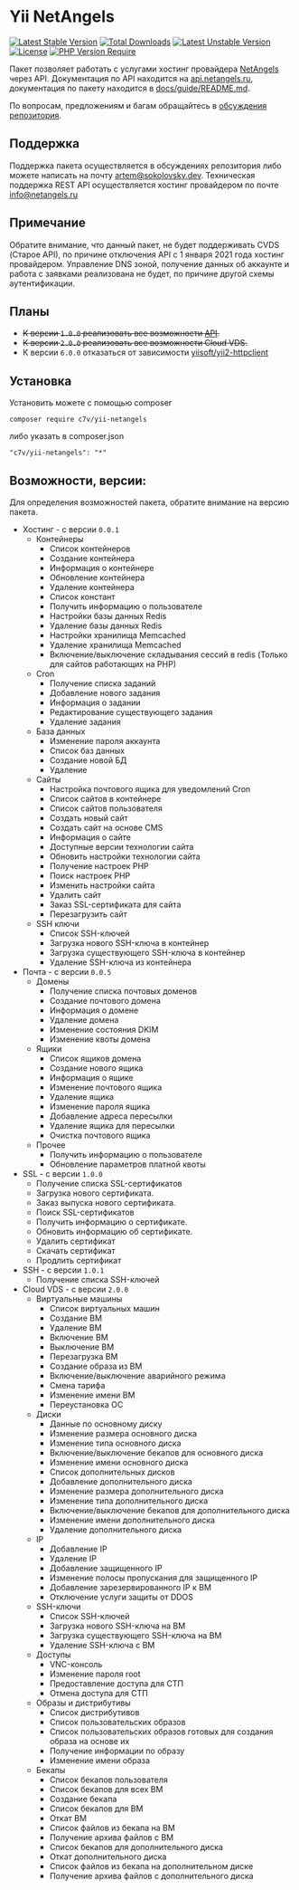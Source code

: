 # Yii NetAngels

[![Latest Stable Version](http://poser.pugx.org/c7v/yii-netangels/v)](https://packagist.org/packages/c7v/yii-netangels) [![Total Downloads](http://poser.pugx.org/c7v/yii-netangels/downloads)](https://packagist.org/packages/c7v/yii-netangels) [![Latest Unstable Version](http://poser.pugx.org/c7v/yii-netangels/v/unstable)](https://packagist.org/packages/c7v/yii-netangels) [![License](http://poser.pugx.org/c7v/yii-netangels/license)](https://packagist.org/packages/c7v/yii-netangels) [![PHP Version Require](http://poser.pugx.org/c7v/yii-netangels/require/php)](https://packagist.org/packages/c7v/yii-netangels)

Пакет позволяет работать с услугами хостинг провайдера [NetAngels](https://netangels.ru/?p_ref=u73699) через API.
Документация по API находится на [api.netangels.ru](https://api.netangels.ru), документация по пакету находится
в [docs/guide/README.md](docs/guide/README.md).

По вопросам, предложениям и багам обращайтесь в [обсуждения репозитория](https://github.com/c7v/yii-netangels/discussions).

## Поддержка

Поддержка пакета осуществляется в обсуждениях репозитория либо можете написать на почту artem@sokolovsky.dev.
Техническая поддержка REST API осуществляется хостинг провайдером по почте info@netangels.ru

## Примечание

Обратите внимание, что данный пакет, не будет поддерживать CVDS (Старое API), по причине отключения API с 1 января 2021
года хостинг провайдером. Управление DNS зоной, получение данных об аккаунте и работа с заявками реализована не будет, 
по причине другой схемы аутентификации.

## Планы
* <s>К версии `1.0.0` реализовать все возможности [API](https://api.netangels.ru/).</s>
* <s>К версии `2.0.0` реализовать все возможности Cloud VDS.</s>
* К версии `6.0.0` отказаться от зависимости [yiisoft/yii2-httpclient](https://github.com/yiisoft/yii2-httpclient)

## Установка
Установить можете с помощью composer

```
composer require c7v/yii-netangels
```

либо указать в composer.json

```
"c7v/yii-netangels": "*"
```

## Возможности, версии:

Для определения возможностей пакета, обратите внимание на версию пакета.

* Хостинг - с версии `0.0.1`
    * Контейнеры
        * Список контейнеров
        * Создание контейнера
        * Информация о контейнере
        * Обновление контейнера
        * Удаление контейнера
        * Список констант
        * Получить информацию о пользователе
        * Настройки базы данных Redis
        * Удаление базы данных Redis
        * Настройки хранилища Memcached
        * Удаление хранилища Memcached
        * Включение/выключение складывания сессий в redis (Только для сайтов работающих на PHP)
    * Cron
        * Получение списка заданий
        * Добавление нового задания
        * Информация о задании
        * Редактирование существующего задания
        * Удаление задания
    * База данных
        * Изменение пароля аккаунта
        * Список баз данных
        * Создание новой БД
        * Удаление
    * Сайты
        * Настройка почтового ящика для уведомлений Cron
        * Список сайтов в контейнере
        * Список сайтов пользователя
        * Создать новый сайт
        * Создать сайт на основе CMS
        * Информация о сайте
        * Доступные версии технологии сайта
        * Обновить настройки технологии сайта
        * Получение настроек PHP
        * Поиск настроек PHP
        * Изменить настройки сайта
        * Удалить сайт
        * Заказ SSL-сертификата для сайта
        * Перезагрузить сайт
    * SSH ключи
        * Список SSH-ключей
        * Загрузка нового SSH-ключа в контейнер
        * Загрузка существующего SSH-ключа в контейнер
        * Удаление SSH-ключа из контейнера
* Почта - с версии `0.0.5`
    * Домены
        * Получение списка почтовых доменов
        * Создание почтового домена
        * Информация о домене
        * Удаление домена
        * Изменение состояния DKIM
        * Изменение квоты домена
    * Ящики
        * Список ящиков домена
        * Создание нового ящика
        * Информация о ящике
        * Изменение почтового ящика
        * Удаление ящика
        * Изменение пароля ящика
        * Добавление адреса пересылки
        * Удаление ящика для пересылки
        * Очистка почтового ящика
    * Прочее
        * Получить информацию о пользователе
        * Обновление параметров платной квоты
* SSL - с версии `1.0.0`
    * Получение списка SSL-сертификатов
    * Загрузка нового сертификата.
    * Заказ выпуска нового сертификата.
    * Поиск SSL-сертификатов
    * Получить информацию о сертификате.
    * Обновить информацию об сертификате.
    * Удалить сертификат
    * Скачать сертификат
    * Продлить сертификат
* SSH - с версии `1.0.1`
    * Получение списка SSH-ключей
* Cloud VDS - с версии `2.0.0`
  * Виртуальные машины
    * Список виртуальных машин
    * Создание ВМ
    * Удаление ВМ
    * Включение ВМ
    * Выключение ВМ
    * Перезагрузка ВМ
    * Создание образа из ВМ
    * Включение/выключение аварийного режима
    * Смена тарифа
    * Изменение имени ВМ
    * Переустановка ОС
  * Диски
    * Данные по основному диску
    * Изменение размера основного диска
    * Изменение типа основного диска
    * Включение/выключение бекапов для основного диска
    * Изменение имени основного диска
    * Список дополнительных дисков
    * Добавление дополнительного диска
    * Изменение размера дополнительного диска
    * Изменение типа дополнительного диска
    * Включение/выключение бекапов для дополнительного диска
    * Изменение имени дополнительного диска
    * Удаление дополнительного диска
  * IP
    * Добавление IP
    * Удаление IP
    * Добавление защищенного IP
    * Изменение полосы пропускания для защищенного IP
    * Добавление зарезервированного IP к ВМ
    * Отключение услуги защиты от DDOS
  * SSH-ключи
    * Список SSH-ключей
    * Загрузка нового SSH-ключа на ВМ
    * Загрузка существующего SSH-ключа на ВМ
    * Удаление SSH-ключа с ВМ
  * Доступы
    * VNC-консоль
    * Изменение пароля root
    * Предоставление доступа для СТП
    * Отмена доступа для СТП
  * Образы и дистрибутивы
    * Список дистрибутивов
    * Список пользовательских образов
    * Список пользовательских образов готовых для создания образа на основе их
    * Получение информации по образу
    * Изменение имени образа
  * Бекапы
    * Список бекапов пользователя
    * Список бекапов для всех ВМ
    * Создание бекапа
    * Список бекапов для ВМ
    * Откат ВМ
    * Список файлов из бекапа на ВМ
    * Получение архива файлов с ВМ
    * Список бекапов для дополнительного диска
    * Откат дополнительного диска
    * Список файлов из бекапа на дополнительном диске
    * Получение архива файлов с дополнительного диска